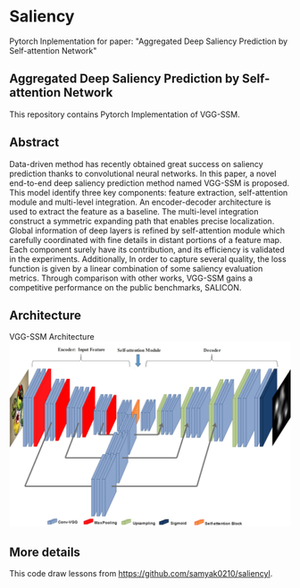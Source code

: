 # Saliency
Pytorch Inplementation for paper: "Aggregated Deep Saliency Prediction by Self-attention Network"
## Aggregated Deep Saliency Prediction by Self-attention Network
This repository contains Pytorch Implementation of VGG-SSM. 

## Abstract

Data-driven method has recently obtained great success on saliency prediction thanks to convolutional neural networks. In this paper, a novel end-to-end deep saliency prediction method named VGG-SSM is proposed. This model identify three key components: feature extraction, self-attention module and multi-level integration. An encoder-decoder architecture is used to extract the feature as a baseline. The multi-level integration construct a symmetric expanding path that enables precise localization. Global information of deep layers is refined by self-attention module which carefully coordinated with fine details in distant portions of a feature map. Each component surely have its contribution, and its efficiency is validated in the experiments. Additionally, In order to capture several quality, the loss function is given by a linear combination of some saliency evaluation metrics. Through comparison with other works, VGG-SSM gains a competitive performance on the public benchmarks, SALICON.

## Architecture
VGG-SSM Architecture
![](./vggssmhg.jpg)

## More details
This code draw lessons from https://github.com/samyak0210/saliencyl.

